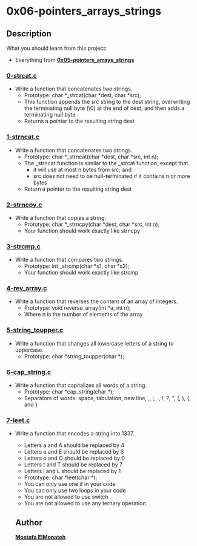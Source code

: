 # **0x06-pointers_arrays_strings**

## **Description**
What you should learn from this project:
- Everything from **[0x05-pointers_arrays_strings](https://github.com/Mostafa-ElMonateh/alx-low_level_programming/tree/main/0x05-pointers_arrays_strings)**

### **[0-strcat.c](https://github.com/Mostafa-ElMonateh/alx-low_level_programming/blob/main/0x06-pointers_arrays_strings/0-strcat.c)**
- Write a function that concatenates two strings.
  - Prototype: char *_strcat(char *dest, char *src);
  - This function appends the src string to the dest string, overwriting the terminating null byte (\0) at the end of dest, and then adds a terminating null byte
  - Returns a pointer to the resulting string dest
### **[1-strncat.c](https://github.com/Mostafa-ElMonateh/alx-low_level_programming/blob/main/0x06-pointers_arrays_strings/1-strncat.c)**
- Write a function that concatenates two strings.
  - Prototype: char *_strncat(char *dest, char *src, int n);
  - The _strncat function is similar to the _strcat function, except that
    - it will use at most n bytes from src; and
    - src does not need to be null-terminated if it contains n or more bytes
  - Return a pointer to the resulting string dest
### **[2-strncpy.c](https://github.com/Mostafa-ElMonateh/alx-low_level_programming/blob/main/0x06-pointers_arrays_strings/2-strncpy.c)**
- Write a function that copies a string.
  - Prototype: char *_strncpy(char *dest, char *src, int n);
  - Your function should work exactly like strncpy
### **[3-strcmp.c](https://github.com/Mostafa-ElMonateh/alx-low_level_programming/blob/main/0x06-pointers_arrays_strings/3-strcmp.c)**
- Write a function that compares two strings.
  - Prototype: int _strcmp(char *s1, char *s2);
  - Your function should work exactly like strcmp
### **[4-rev_array.c](https://github.com/Mostafa-ElMonateh/alx-low_level_programming/blob/main/0x06-pointers_arrays_strings/4-rev_array.c)**
- Write a function that reverses the content of an array of integers.
  - Prototype: void reverse_array(int *a, int n);
  - Where n is the number of elements of the array
### **[5-string_toupper.c](https://github.com/Mostafa-ElMonateh/alx-low_level_programming/blob/main/0x06-pointers_arrays_strings/5-string_toupper.c)**
- Write a function that changes all lowercase letters of a string to uppercase.
  - Prototype: char *string_toupper(char *);
### **[6-cap_string.c](https://github.com/Mostafa-ElMonateh/alx-low_level_programming/blob/main/0x06-pointers_arrays_strings/6-cap_string.c)**
- Write a function that capitalizes all words of a string.
  - Prototype: char *cap_string(char *);
  - Separators of words: space, tabulation, new line, ,, ;, ., !, ?, ", (, ), {, and }
### **[7-leet.c](https://github.com/Mostafa-ElMonateh/alx-low_level_programming/blob/main/0x06-pointers_arrays_strings/7-leet.c)**
- Write a function that encodes a string into 1337.
  - Letters a and A should be replaced by 4
  - Letters e and E should be replaced by 3
  - Letters o and O should be replaced by 0
  - Letters t and T should be replaced by 7
  - Letters l and L should be replaced by 1
  - Prototype: char *leet(char *);
  - You can only use one if in your code
  - You can only use two loops in your code
  - You are not allowed to use switch
  - You are not allowed to use any ternary operation
  
  ## **Author**
  **[Mostafa ElMonateh](https://github.com/Mostafa-ElMonateh)**

